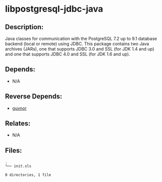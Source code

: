 # libpostgresql-jdbc-java

## Description:

Java classes for communication with the PostgreSQL 7.2 up to 9.1 database backend (local or remote) using JDBC. This package contains two Java archives (JARs), one that supports JDBC 3.0 and SSL (for JDK 1.4 and up) and one that supports JDBC 4.0 and SSL (for JDK 1.6 and up).

## Depends:

  -  N/A

## Reverse Depends:

  -  [guvnor](salt/guvnor)

## Relates:

  -  N/A

## Files:

```bash
.
└── init.sls

0 directories, 1 file
```
